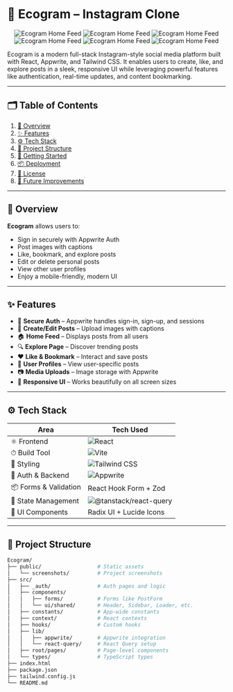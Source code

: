 # 📸 Ecogram – Instagram Clone

<div align="center">
  <img src="screenshots/ecogram(1).png" alt="Ecogram Home Feed"  />
    <img src="screenshots/ecogram(2).png" alt="Ecogram Home Feed"  />
      <img src="screenshots/ecogram(3.png" alt="Ecogram Home Feed"  />
  <img src="screenshots/ecogram(4).png" alt="Ecogram Home Feed"  />
  <img src="screenshots/ecogram(5).png" alt="Ecogram Home Feed"  />
  <img src="screenshots/ecogram(6).png" alt="Ecogram Home Feed"  />


  
</div>

Ecogram is a modern full-stack Instagram-style social media platform built with React, Appwrite, and Tailwind CSS. It enables users to create, like, and explore posts in a sleek, responsive UI while leveraging powerful features like authentication, real-time updates, and content bookmarking.

---

## 🗂 Table of Contents

1. [📖 Overview](#-overview)  
2. [✨ Features](#-features)  
3. [⚙️ Tech Stack](#-tech-stack)  
4. [📁 Project Structure](#-project-structure)  
5. [🚀 Getting Started](#-getting-started)  
6. [📦 Deployment](#-deployment)  
7. [📄 License](#-license)  
8. [🔮 Future Improvements](#-future-improvements)

---

## 📖 Overview

**Ecogram** allows users to:

- Sign in securely with Appwrite Auth  
- Post images with captions  
- Like, bookmark, and explore posts  
- Edit or delete personal posts  
- View other user profiles  
- Enjoy a mobile-friendly, modern UI

---

## ✨ Features

- 🔐 **Secure Auth** – Appwrite handles sign-in, sign-up, and sessions  
- 📝 **Create/Edit Posts** – Upload images with captions  
- 🏠 **Home Feed** – Displays posts from all users  
- 🔍 **Explore Page** – Discover trending posts  
- ❤️ **Like & Bookmark** – Interact and save posts  
- 👤 **User Profiles** – View user-specific posts  
- 📷 **Media Uploads** – Image storage with Appwrite  
- 📱 **Responsive UI** – Works beautifully on all screen sizes

---

## ⚙️ Tech Stack

| Area                | Tech Used                                                                 |
|---------------------|---------------------------------------------------------------------------|
| ⚛️ Frontend         | ![React](https://img.shields.io/badge/React-20232A?logo=react&logoColor=61DAFB) |
| ⏱ Build Tool        | ![Vite](https://img.shields.io/badge/Vite-646CFF?logo=vite&logoColor=white) |
| 🎨 Styling          | ![Tailwind CSS](https://img.shields.io/badge/TailwindCSS-06B6D4?logo=tailwind-css) |
| 🔐 Auth & Backend   | ![Appwrite](https://img.shields.io/badge/Appwrite-F02E65?logo=appwrite&logoColor=white) |
| 📦 Forms & Validation| React Hook Form + Zod                                                    |
| 🔄 State Management | ![@tanstack/react-query](https://img.shields.io/badge/ReactQuery-FF4154?logo=react-query&logoColor=white) |
| 🧩 UI Components    | Radix UI + Lucide Icons                                                   |

---

## 📁 Project Structure

```bash
Ecogram/
├── public/                  # Static assets
│   └── screenshots/         # Project screenshots
├── src/
│   ├── _auth/               # Auth pages and logic
│   ├── components/
│   │   ├── forms/           # Forms like PostForm
│   │   └── ui/shared/       # Header, Sidebar, Loader, etc.
│   ├── constants/           # App-wide constants
│   ├── context/             # React contexts
│   ├── hooks/               # Custom hooks
│   ├── lib/
│   │   ├── appwrite/        # Appwrite integration
│   │   └── react-query/     # React Query setup
│   ├── root/pages/          # Page-level components
│   └── types/               # TypeScript types
├── index.html
├── package.json
├── tailwind.config.js
└── README.md
